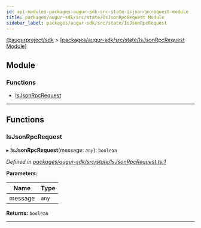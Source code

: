 ```yaml
---
id: api-modules-packages-augur-sdk-src-state-isjsonrpcrequest-module
title: packages/augur-sdk/src/state/IsJsonRpcRequest Module
sidebar_label: packages/augur-sdk/src/state/IsJsonRpcRequest
---
```


[@augurproject/sdk](api-readme.md) > [[packages/augur-sdk/src/state/IsJsonRpcRequest Module]](api-modules-packages-augur-sdk-src-state-isjsonrpcrequest-module.md)

## Module

### Functions

* [IsJsonRpcRequest](api-modules-packages-augur-sdk-src-state-isjsonrpcrequest-module.md#isjsonrpcrequest)

---

## Functions

<a id="isjsonrpcrequest"></a>

###  IsJsonRpcRequest

▸ **IsJsonRpcRequest**(message: *`any`*): `boolean`

*Defined in [packages/augur-sdk/src/state/IsJsonRpcRequest.ts:1](https://github.com/AugurProject/augur/blob/27cf7214d2/packages/augur-sdk/src/state/IsJsonRpcRequest.ts#L1)*

**Parameters:**

| Name | Type |
| ------ | ------ |
| message | `any` |

**Returns:** `boolean`

___


